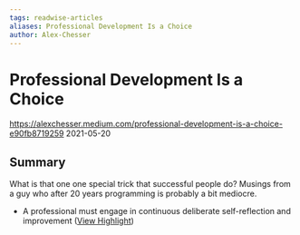 ```yaml
---
tags: readwise-articles
aliases: Professional Development Is a Choice
author: Alex-Chesser
---
```

# Professional Development Is a Choice

https://alexchesser.medium.com/professional-development-is-a-choice-e90fb8719259
2021-05-20
## Summary
What is that one one special trick that successful people do? Musings from a guy who after 20 years programming is probably a bit mediocre.

- A professional must engage in continuous deliberate self-reflection and improvement ([View Highlight](https://read.readwise.io/read/01h9dwr10z0jgb7q0nh4xbheea))
